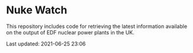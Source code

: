 # Nuke Watch

This repository includes code for retrieving the latest information available on the output of EDF nuclear power plants in the UK.

Last updated: 2021-06-25 23:06